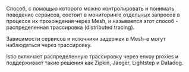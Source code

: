 Способ, с помощью которого можно контролировать и понимать поведение сервисов, состоит в мониторинге отдельных запросов в процессе их прохождения через Mesh, и называется этот способ - распределенная трассировка (distributed tracing).

Зависимости сервисов и источники задержек в Mesh-е могут наблюдаться через трассировку.

Istio включает распределенную трассировку через envoy proxies и поддерживает такие решения как Zipkin, Jaeger, Lightstep и Datadog.